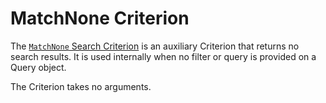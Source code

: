 # MatchNone Criterion

The [`MatchNone` Search Criterion](https://github.com/ezsystems/ezplatform-kernel/blob/v1.0.0/eZ/Publish/API/Repository/Values/Content/Query/Criterion/MatchNone.php)
is an auxiliary Criterion that returns no search results.
It is used internally when no filter or query is provided on a Query object.

The Criterion takes no arguments.
